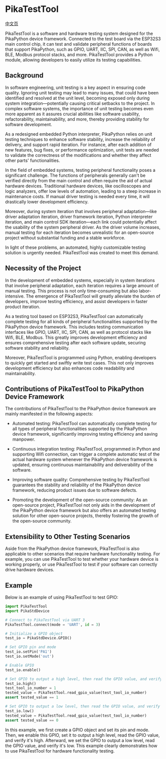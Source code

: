 # PikaTestTool

[中文页](README_zh.md)

PikaTestTool is a software and hardware testing system designed for the PikaPython device framework. Connected to the test board via the ESP32S3 main control chip, it can test and validate peripheral functions of boards that support PikaPython, such as GPIO, UART, IIC, SPI, CAN, as well as Wifi, BLE, Modbus protocol stacks, and more. PikaTestTool provides a Python module, allowing developers to easily utilize its testing capabilities.

## Background

In software engineering, unit testing is a key aspect in ensuring code quality. Ignoring unit testing may lead to many issues, that could have been identified and resolved at the unit level, becoming exposed only during system integration—potentially causing critical setbacks to the project. In complex software systems, the importance of unit testing becomes even more apparent as it assures crucial abilities like software usability, refactorability, maintainability, and more, thereby providing stability for software development.

As a redesigned embedded Python interpreter, PikaPython relies on unit testing techniques to enhance software stability, increase the reliability of delivery, and support rapid iteration. For instance, after each addition of new features, bug fixes, or performance optimization, unit tests are needed to validate the correctness of the modifications and whether they affect other parts' functionalities.

In the field of embedded systems, testing peripheral functionality poses a significant challenge. The functions of peripherals generally can't be verified directly from the main control and often require the aid of actual hardware devices. Traditional hardware devices, like oscilloscopes and logic analyzers, offer low levels of automation, leading to a steep increase in maintenance costs. If manual driver testing is needed every time, it will drastically lower development efficiency.

Moreover, during system iteration that involves peripheral adaptation—like driver adaptation iteration, driver framework iteration, Python interpreter iteration, and main control SDK iteration—each link could potentially affect the usability of the system peripheral driver. As the driver volume increases, manual testing for each iteration becomes unrealistic for an open-source project without substantial funding and a stable workforce.

In light of these problems, an automated, highly customizable testing solution is urgently needed. PikaTestTool was created to meet this demand.

## Necessity of the Project

In the development of embedded systems, especially in system iterations that involve peripheral adaptation, each iteration requires a large amount of manual testing. This process is not only time-consuming but also labor-intensive. The emergence of PikaTestTool will greatly alleviate the burden of developers, improve testing efficiency, and assist developers in faster product iteration.

As a testing tool based on ESP32S3, PikaTestTool can automatically complete testing for all kinds of peripheral functionalities supported by the PikaPython device framework. This includes testing communication interfaces like GPIO, UART, IIC, SPI, CAN, as well as protocol stacks like Wifi, BLE, Modbus. This greatly improves development efficiency and ensures comprehensive testing after each software update, securing software stability and reliability.

Moreover, PikaTestTool is programmed using Python, enabling developers to quickly get started and swiftly write test cases. This not only improves development efficiency but also enhances code readability and maintainability.

## Contributions of PikaTestTool to PikaPython Device Framework

The contributions of PikaTestTool to the PikaPython device framework are mainly manifested in the following aspects:

- Automated testing: PikaTestTool can automatically complete testing for all types of peripheral functionalities supported by the PikaPython device framework, significantly improving testing efficiency and saving manpower.

- Continuous integration testing: PikaTestTool, programmed in Python and supporting Wifi connection, can trigger a complete automatic test of the actual hardware system whenever the PikaPython device framework is updated, ensuring continuous maintainability and deliverability of the software.

- Improving software quality: Comprehensive testing by PikaTestTool guarantees the stability and reliability of the PikaPython device framework, reducing product issues due to software defects.

- Promoting the development of the open-source community: As an open-source project, PikaTestTool not only aids in the development of the PikaPython device framework but also offers an automated testing solution for other open-source projects, thereby fostering the growth of the open-source community.

## Extensibility to Other Testing Scenarios

Aside from the PikaPython device framework, PikaTestTool is also applicable to other scenarios that require hardware functionality testing. For example, you can use PikaTestTool to test whether your hardware device is working properly, or use PikaTestTool to test if your software can correctly drive hardware devices.

## Example

Below is an example of using PikaTestTool to test GPIO:

``` python
import PikaTestTool
import PikaStdDevice

# Connect to PikaTestTool via UART 3
PikaTestTool.connect(mode = 'UART', id = 3)

# Initialize a GPIO object
test_io = PikaStdDevice.GPIO()

# Set GPIO pin and mode
test_io.setPin('PA1')
test_io.setMode('out')

# Enable GPIO
test_io.enable()

# Set GPIO to output a high level, then read the GPIO value, and verify it's high
test_io.high()
test_tool_io_number = 1
tested_value = PikaTestTool.read_gpio_value(test_tool_io_number)
assert tested_value == 1

# Set GPIO to output a low level, then read the GPIO value, and verify it's low
test_io.low()
tested_value = PikaTestTool.read_gpio_value(test_tool_io_number)
assert tested_value == 0
```

In this example, we first create a GPIO object and set its pin and mode. Then, we enable this GPIO, set it to output a high level, read the GPIO value, and verify it's high. Afterward, we set the GPIO to output a low level, read the GPIO value, and verify it's low. This example clearly demonstrates how to use PikaTestTool for hardware functionality testing.
